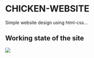 <h1>CHICKEN-WEBSITE</h1>


Simple website design using html-css...




<h2> Working state of the site </h2>

![](ekran.gif)
